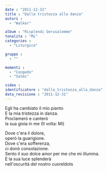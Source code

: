 ```yaml
---
date : "2011-12-31"
title : "Dalla tristezza alla danza"
autori : 
  - "Walker"

album : "Risplendi Gerusalemme"
tonalita : "Mi"
categories : 
  - "Liturgica"

gruppo : 
  - ""

momenti : 
  - "Congedo"
  - "Salmi"

video : 
identificatore : "dalla_tristezza_alla_danza"
data_revisione : "2011-12-31"
---
```

  
  
  
 Egli ha  cambiato  il mio pianto  
E la mia tristezza in danza.  
 Proclamerò e canterò   
la sua gioia in me (II volta: Mi)    
  
  
  
Dove c'era il dolore,    
operò la guarigione.     
Dove c'era sofferenza,    
ci donò consolazione.   
Sento il suo dolce amor per me che mi illumina.  
E la sua luce splenderà   
nell'oscurità del nostro cuoreldots  
  
  
  
  
